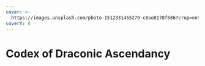 ```yaml
---
cover: >-
  https://images.unsplash.com/photo-1512331455279-c8ae8178f586?crop=entropy&cs=srgb&fm=jpg&ixid=M3wxOTcwMjR8MHwxfHNlYXJjaHwzfHxzcGVsbCUyMGJvb2t8ZW58MHx8fHwxNjk5MzYyMzc2fDA&ixlib=rb-4.0.3&q=85
coverY: 0
---
```


# Codex of Draconic Ascendancy

